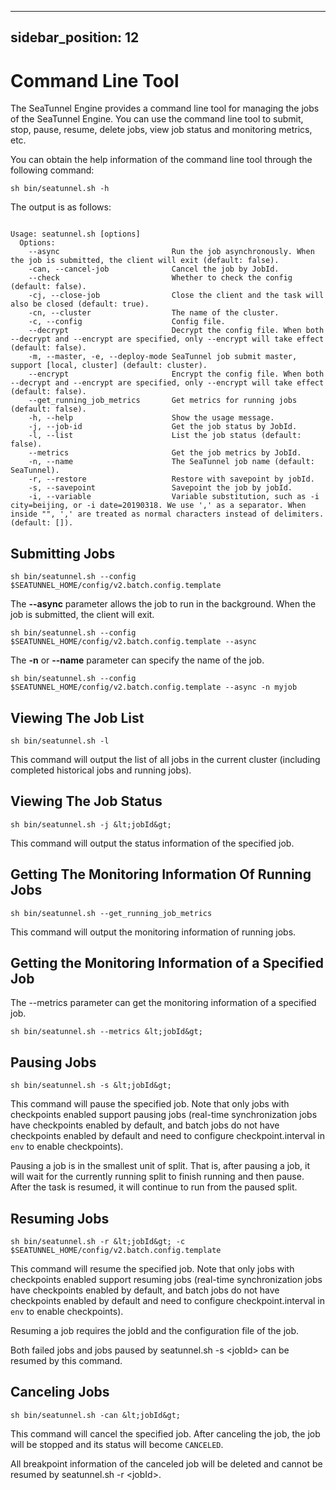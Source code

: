 ---

sidebar_position: 12
--------------------

# Command Line Tool

The SeaTunnel Engine provides a command line tool for managing the jobs of the SeaTunnel Engine. You can use the command line tool to submit, stop, pause, resume, delete jobs, view job status and monitoring metrics, etc.

You can obtain the help information of the command line tool through the following command:

```shell
sh bin/seatunnel.sh -h
```

The output is as follows:

```

Usage: seatunnel.sh [options]
  Options:
    --async                         Run the job asynchronously. When the job is submitted, the client will exit (default: false).
    -can, --cancel-job              Cancel the job by JobId.
    --check                         Whether to check the config (default: false).
    -cj, --close-job                Close the client and the task will also be closed (default: true).
    -cn, --cluster                  The name of the cluster.
    -c, --config                    Config file.
    --decrypt                       Decrypt the config file. When both --decrypt and --encrypt are specified, only --encrypt will take effect (default: false). 
    -m, --master, -e, --deploy-mode SeaTunnel job submit master, support [local, cluster] (default: cluster).
    --encrypt                       Encrypt the config file. When both --decrypt and --encrypt are specified, only --encrypt will take effect (default: false). 
    --get_running_job_metrics       Get metrics for running jobs (default: false).
    -h, --help                      Show the usage message.
    -j, --job-id                    Get the job status by JobId.
    -l, --list                      List the job status (default: false).
    --metrics                       Get the job metrics by JobId.
    -n, --name                      The SeaTunnel job name (default: SeaTunnel).
    -r, --restore                   Restore with savepoint by jobId.
    -s, --savepoint                 Savepoint the job by jobId.
    -i, --variable                  Variable substitution, such as -i city=beijing, or -i date=20190318. We use ',' as a separator. When inside "", ',' are treated as normal characters instead of delimiters. (default: []).

```

## Submitting Jobs

```shell
sh bin/seatunnel.sh --config $SEATUNNEL_HOME/config/v2.batch.config.template
```

The **--async** parameter allows the job to run in the background. When the job is submitted, the client will exit.

```shell
sh bin/seatunnel.sh --config $SEATUNNEL_HOME/config/v2.batch.config.template --async
```

The **-n** or **--name** parameter can specify the name of the job.

```shell
sh bin/seatunnel.sh --config $SEATUNNEL_HOME/config/v2.batch.config.template --async -n myjob
```

## Viewing The Job List

```shell
sh bin/seatunnel.sh -l
```

This command will output the list of all jobs in the current cluster (including completed historical jobs and running jobs).

## Viewing The Job Status

```shell
sh bin/seatunnel.sh -j &lt;jobId&gt;
```

This command will output the status information of the specified job.

## Getting The Monitoring Information Of Running Jobs

```shell
sh bin/seatunnel.sh --get_running_job_metrics
```

This command will output the monitoring information of running jobs.

## Getting the Monitoring Information of a Specified Job

The --metrics parameter can get the monitoring information of a specified job.

```shell
sh bin/seatunnel.sh --metrics &lt;jobId&gt;
```

## Pausing Jobs

```shell
sh bin/seatunnel.sh -s &lt;jobId&gt;
```

This command will pause the specified job. Note that only jobs with checkpoints enabled support pausing jobs (real-time synchronization jobs have checkpoints enabled by default, and batch jobs do not have checkpoints enabled by default and need to configure checkpoint.interval in `env` to enable checkpoints).

Pausing a job is in the smallest unit of split. That is, after pausing a job, it will wait for the currently running split to finish running and then pause. After the task is resumed, it will continue to run from the paused split.

## Resuming Jobs

```shell
sh bin/seatunnel.sh -r &lt;jobId&gt; -c $SEATUNNEL_HOME/config/v2.batch.config.template
```

This command will resume the specified job. Note that only jobs with checkpoints enabled support resuming jobs (real-time synchronization jobs have checkpoints enabled by default, and batch jobs do not have checkpoints enabled by default and need to configure checkpoint.interval in `env` to enable checkpoints).

Resuming a job requires the jobId and the configuration file of the job.

Both failed jobs and jobs paused by seatunnel.sh -s &lt;jobId&gt; can be resumed by this command.

## Canceling Jobs

```shell
sh bin/seatunnel.sh -can &lt;jobId&gt;
```

This command will cancel the specified job. After canceling the job, the job will be stopped and its status will become `CANCELED`.

All breakpoint information of the canceled job will be deleted and cannot be resumed by seatunnel.sh -r &lt;jobId&gt;.
